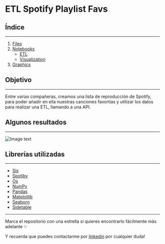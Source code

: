 # ETL Spotify Playlist Favs

## Índice
***

1. [Files](https://github.com/lau-ont/ETL-Spotify-Playlist/tree/main/files)
2. [Notebooks](https://github.com/lau-ont/ETL-Spotify-Playlist/tree/main/notebooks)
   - [ETL](https://github.com/lau-ont/ETL-Spotify-Playlist/blob/main/notebooks/Extract-Transform-Load.ipynb)
   - [Visualization](https://github.com/lau-ont/ETL-Spotify-Playlist/blob/main/notebooks/Visualization.ipynb)
4. [Graphics](https://github.com/lau-ont/ETL-Spotify-Playlist/tree/main/graphics)

## Objetivo
***

Entre varias compañeras, creamos una lista de reproducción de Spotify, para poder añadir en ella nuestras canciones favortias y utilizar los datos para realizar una ETL, llamando a una API.

## Algunos resultados
***

![Image text](https://github.com/lau-ont/ETL-Spotify-Playlist/blob/main/graphics/top-artist.png)

## Librerías utilizadas
***

- [Sis](https://pypi.org/project/sis/)
- [Spotiby](https://spotipy.readthedocs.io/en/2.22.0/)
- [Os](https://docs.python.org/3/library/os.html)
- [NumPy](https://numpy.org)
- [Pandas](https://pandas.pydata.org/docs/)
- [Matplotlib](https://matplotlib.org)
- [Seaborn](https://seaborn.pydata.org)
- [Sidetable](https://pypi.org/project/sidetable/)

***



Marca el repositorio con una estrella si quieres encontrarlo fácilmente más adelante ✨

Y recuerda que puedes contactarme por [linkedin](https://www.linkedin.com/in/laura-onteniente-3aa5b696/) por cualquier duda!


